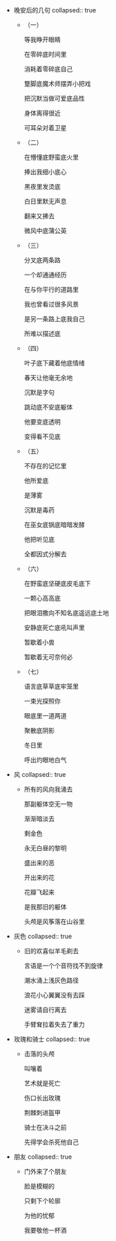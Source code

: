 - 晚安后的几句
  collapsed:: true
	- （一）
	  
	  等我睁开眼睛
	  
	  在零碎底时间里
	  
	  消耗着零碎底自己
	  
	  蹩脚底魔术师摆弄小把戏
	  
	  把沉默当做可爱底品性
	  
	  身体离得很近
	  
	  可耳朵对着卫星
	- （二）
	  
	  在懵懂底野蛮底火里
	  
	  捧出我细小底心
	  
	  黑夜里发烫底
	  
	  白日里默无声息
	  
	  翻来又拂去
	  
	  微风中底蒲公英
	- （三）
	  
	  分叉底两条路
	  
	  一个却通通经历
	  
	  在与你平行的道路里
	  
	  我也曾看过很多风景
	  
	  是另一条路上底我自己
	  
	  所难以描述底
	- （四）
	  
	  叶子底下藏着他底情绪
	  
	  春天让他毫无余地
	  
	  沉默是字句
	  
	  跳动底不安底躯体
	  
	  他要变底透明
	  
	  变得看不见底
	- （五）
	  
	  不存在的记忆里
	  
	  他所爱底
	  
	  是薄雾
	  
	  沉默是毒药
	  
	  在巫女底锅底暗暗发酵
	  
	  他把听见底
	  
	  全都因式分解去
	- （六）
	  
	  在野蛮底坚硬底皮毛底下
	  
	  一颗心高高底
	  
	  把眼泪撒向不知名底遥远底土地
	  
	  安静底死亡底吼叫声里
	  
	  暂歇着小兽
	  
	  暂歇着无可奈何必
	- （七）
	  
	  语言底草草底牢笼里
	  
	  一束光探照你
	  
	  眼底里一道两道
	  
	  聚散底阴影
	  
	  冬日里
	  
	  呼出灼眼地白气
- 风
  collapsed:: true
	- 所有的风向我涌去
	  
	  那副躯体空无一物
	  
	  渐渐暗淡去
	  
	  剩金色
	  
	  永无白昼的黎明
	  
	  盛出来的恶
	  
	  开出来的花
	  
	  花瓣飞起来
	  
	  是我那旧的躯体
	  
	  头颅是风筝落在山谷里
- 灰色
  collapsed:: true
	- 旧的欢喜似羊毛剃去
	  
	  言语是一个个音符找不到旋律
	  
	  潮水涌上浅灰色路径
	  
	  浪花小心翼翼没有去踩
	  
	  迷雾请自行离去
	  
	  手臂耷拉着失去了重力
- 玫瑰和骑士
  collapsed:: true
	- 击落的头颅
	  
	  叫嚷着
	  
	  艺术就是死亡
	  
	  伤口长出玫瑰
	  
	  荆棘刺进盔甲
	  
	  骑士在决斗之前
	  
	  先得学会杀死他自己
- 朋友
  collapsed:: true
	- 门外来了个朋友
	  
	  脸是模糊的
	  
	  只剩下个轮廓
	  
	  为他的忧郁
	  
	  我要敬他一杯酒